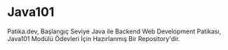 # Java101
Patika.dev, Başlangıç Seviye Java ile Backend Web Development Patikası, Java101 Modülü Ödevleri İçin Hazırlanmış Bir Repository'dir.
